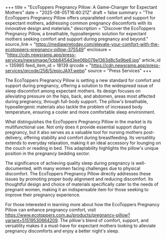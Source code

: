+++
title = "EcoToppers Pregnancy Pillow: A Game-Changer for Expectant Mothers"
date = "2025-08-05T16:40:21Z"
draft = false
summary = "The EcoToppers Pregnancy Pillow offers unparalleled comfort and support for expectant mothers, addressing common pregnancy discomforts with its innovative design and materials."
description = "Discover the EcoToppers Pregnancy Pillow, a breathable, hypoallergenic solution for expectant mothers seeking comfort and support during pregnancy and beyond."
source_link = "https://mediawiretoday.com/elevate-your-comfort-with-the-ecotoppers-pregnancy-pillow-375549"
enclosure = "https://cdn.newsramp.app/press-services/newsimage/1cbb8454d3ee06b079e1363d8c5e9be6.jpg"
article_id = 135985
feed_item_id = 18139
qrcode = "https://cdn.newsramp.app/press-services/qrcode/258/5/epicJAXf.webp"
source = "Press Services"
+++

<p>The EcoToppers Pregnancy Pillow is setting a new standard for comfort and support during pregnancy, offering a solution to the widespread issue of sleep discomfort among expectant mothers. Its design focuses on alleviating pressure on the hips, back, and abdomen, areas most affected during pregnancy, through full-body support. The pillow's breathable, hypoallergenic materials also tackle the problem of increased body temperature, ensuring a cooler and more comfortable sleep environment.</p><p>What distinguishes the EcoToppers Pregnancy Pillow in the market is its multifunctional use. Not only does it provide essential support during pregnancy, but it also serves as a valuable tool for nursing mothers post-delivery, offering stability and comfort during breastfeeding. Its versatility extends to everyday relaxation, making it an ideal accessory for lounging on the couch or reading in bed. This adaptability highlights the pillow's unique position in the pregnancy bedding sector.</p><p>The significance of achieving quality sleep during pregnancy is well-documented, with many women facing challenges due to physical discomfort. The EcoToppers Pregnancy Pillow directly addresses these issues by promoting proper body alignment and reducing discomfort. Its thoughtful design and choice of materials specifically cater to the needs of pregnant women, making it an indispensable item for those seeking to improve their pregnancy experience.</p><p>For those interested in learning more about how the EcoToppers Pregnancy Pillow can enhance pregnancy comfort, visit <a href='https://www.ecotoppers.com.au/products/pregnancy-pillow?variant=51519530664209' rel='nofollow' target='_blank'>https://www.ecotoppers.com.au/products/pregnancy-pillow?variant=51519530664209</a>. The pillow's blend of comfort, support, and versatility makes it a must-have for expectant mothers looking to alleviate pregnancy discomforts and enjoy a better night's sleep.</p>